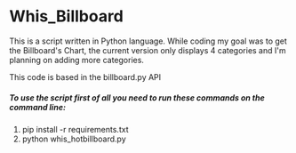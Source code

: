 <h1>Whis_Billboard</h1>

This is a script written in Python language. While coding my goal was to get the Billboard's Chart, the current version only displays 4 categories and I'm planning on adding more categories.

This code is based in the billboard.py API


<h5>To use the script first of all you need to run these commands on the command line:</h5>

<ol>
  <li>pip install -r requirements.txt</li>
  <li>python whis_hotbillboard.py </li>
</ol>

